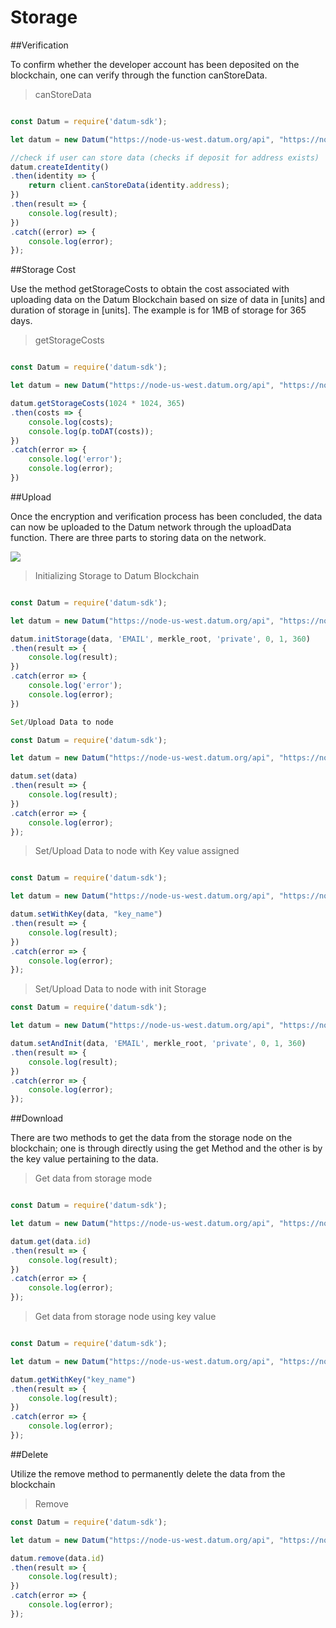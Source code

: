 # Storage
##Verification

To confirm whether the developer account has been deposited on the blockchain, one can verify through the function canStoreData.

>canStoreData

```javascript

const Datum = require('datum-sdk');

let datum = new Datum("https://node-us-west.datum.org/api", "https://node-eu-west.datum.org/storage", [privateKey]);

//check if user can store data (checks if deposit for address exists)
datum.createIdentity()
.then(identity => {
    return client.canStoreData(identity.address);
})
.then(result => {
    console.log(result);
})
.catch((error) => {
    console.log(error);
});
```

##Storage Cost

Use the method getStorageCosts to obtain the cost associated with uploading data on the Datum Blockchain based on size of data in [units] and duration of storage in [units].
The example is for 1MB of storage for 365 days.

>getStorageCosts

```javascript

const Datum = require('datum-sdk');

let datum = new Datum("https://node-us-west.datum.org/api", "https://node-eu-west.datum.org/storage", [privateKey]);

datum.getStorageCosts(1024 * 1024, 365)
.then(costs => {
    console.log(costs);
    console.log(p.toDAT(costs));
})
.catch(error => {
    console.log('error');
    console.log(error);
})
```

##Upload

Once the encryption and verification process has been concluded, the data can now be uploaded to the Datum network through the uploadData function. There are three parts to storing data on the network.

![](upload.png)

> Initializing Storage to Datum Blockchain

```javascript

const Datum = require('datum-sdk');

let datum = new Datum("https://node-us-west.datum.org/api", "https://node-eu-west.datum.org/storage", [privateKey]);

datum.initStorage(data, 'EMAIL', merkle_root, 'private', 0, 1, 360)
.then(result => {
    console.log(result);
})
.catch(error => {
    console.log('error');
    console.log(error);
})

Set/Upload Data to node

const Datum = require('datum-sdk');

let datum = new Datum("https://node-us-west.datum.org/api", "https://node-eu-west.datum.org/storage", [privateKey]);

datum.set(data)
.then(result => {
    console.log(result);
})
.catch(error => {
    console.log(error);
});
```

> Set/Upload Data to node with Key value assigned

```javascript

const Datum = require('datum-sdk');

let datum = new Datum("https://node-us-west.datum.org/api", "https://node-eu-west.datum.org/storage", [privateKey]);

datum.setWithKey(data, "key_name")
.then(result => {
    console.log(result);
})
.catch(error => {
    console.log(error);
});
```

>Set/Upload Data to node with init Storage

```javascript
const Datum = require('datum-sdk');

let datum = new Datum("https://node-us-west.datum.org/api", "https://node-eu-west.datum.org/storage", [privateKey]);

datum.setAndInit(data, 'EMAIL', merkle_root, 'private', 0, 1, 360)
.then(result => {
    console.log(result);
})
.catch(error => {
    console.log(error);
});

```
##Download

There are two methods to get the data from the storage node on the blockchain; one is through directly using the get Method and the other is by the key value pertaining to the data.


>Get data from storage mode

```javascript

const Datum = require('datum-sdk');

let datum = new Datum("https://node-us-west.datum.org/api", "https://node-eu-west.datum.org/storage", [privateKey]);

datum.get(data.id)
.then(result => {
    console.log(result);
})
.catch(error => {
    console.log(error);
});
```

>Get data from storage node using key value

```javascript

const Datum = require('datum-sdk');

let datum = new Datum("https://node-us-west.datum.org/api", "https://node-eu-west.datum.org/storage", [privateKey]);

datum.getWithKey("key_name")
.then(result => {
    console.log(result);
})
.catch(error => {
    console.log(error);
});
```
##Delete

Utilize the remove method to permanently delete the data from the blockchain

>Remove

```javascript
const Datum = require('datum-sdk');

let datum = new Datum("https://node-us-west.datum.org/api", "https://node-eu-west.datum.org/storage", [privateKey]);

datum.remove(data.id)
.then(result => {
    console.log(result);
})
.catch(error => {
    console.log(error);
});
```

